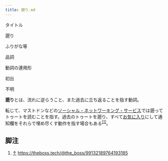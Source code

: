 ```yaml
---
title: 遡り.md
---
```

<div>

タイトル

</div>

遡り

ふりがな等

品詞

動詞の連用形

初出

不明

  
**遡り**とは、流れに逆らうこと、また過去に立ち返ることを指す動詞。

転じて、マストドンなどの[ソーシャル・ネットワーキング・サービス](/%E3%82%BD%E3%83%BC%E3%82%B7%E3%83%A3%E3%83%AB%E3%83%BB%E3%83%8D%E3%83%83%E3%83%88%E3%83%AF%E3%83%BC%E3%82%AD%E3%83%B3%E3%82%B0%E3%83%BB%E3%82%B5%E3%83%BC%E3%83%93%E3%82%B9 "ソーシャル・ネットワーキング・サービス")では遡ってトゥートを読むことを指す。過去のトゥートを遡り、すべて[お気に入り](/%E3%81%8A%E6%B0%97%E3%81%AB%E5%85%A5%E3%82%8A "お気に入り")にして通知欄をそれらで埋め尽くす動作を指す場合もある<sup>[\[1\]](#cite_note-1)</sup>。

## 脚注

<div>

1.  [↑](#cite_ref-1) <a href="https://theboss.tech/@the_boss/99132189764193185" rel="nofollow">https://theboss.tech/@the_boss/99132189764193185</a>

</div>

